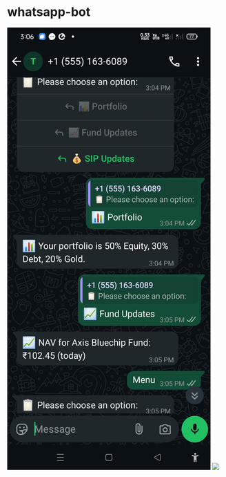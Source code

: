 # whatsapp-bot

![alt text](https://github.com/gouravanand662/pics/blob/main/Screenshot_2025-07-19-15-06-27-29_6012fa4d4ddec268fc5c7112cbb265e7.jpg)
<img src="[your-image-url.png](https://github.com/gouravanand662/pics/blob/main/Screenshot_2025-07-19-15-06-27-29_6012fa4d4ddec268fc5c7112cbb265e7.jpg)" width="50%" />

